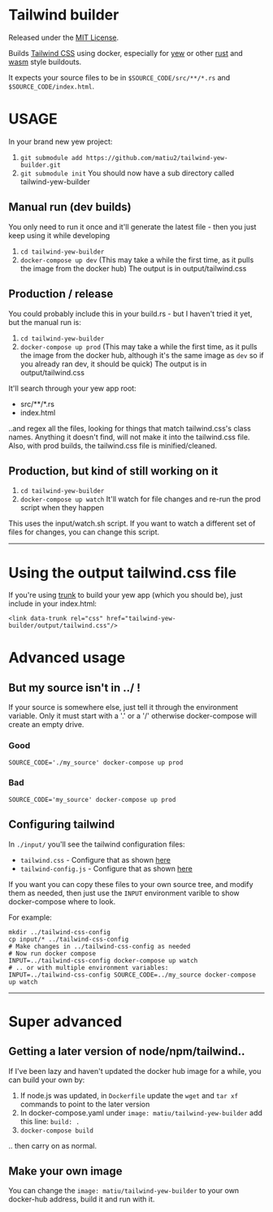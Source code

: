 # Tailwind builder

Released under the [MIT License](LICENSE.txt).

Builds [Tailwind CSS](https://tailwindcss.com/) using docker, especially for [yew](https://github.com/yewstack/yew) or other [rust](https://www.rust-lang.org/) and [wasm](https://webassembly.org/) style buildouts.

It expects your source files to be in `$SOURCE_CODE/src/**/*.rs` and `$SOURCE_CODE/index.html`.

# USAGE

In your brand new yew project:

 1. `git submodule add https://github.com/matiu2/tailwind-yew-builder.git`
 2. `git submodule init`
     You should now have a sub directory called tailwind-yew-builder 

## Manual run (dev builds)

You only need to run it once and it'll generate the latest file - then you just keep using it while developing

 1. `cd tailwind-yew-builder`
 2. `docker-compose up dev` (This may take a while the first time, as it pulls the image from the docker hub)
    The output is in output/tailwind.css

## Production / release

You could probably include this in your build.rs - but I haven't tried it yet, but the manual run is:

 1. `cd tailwind-yew-builder`
 2. `docker-compose up prod` (This may take a while the first time, as it pulls the image from the docker hub, although it's the same image as `dev` so if you already ran dev, it should be quick)
    The output is in output/tailwind.css

It'll search through your yew app root:

 * src/**/*.rs
 * index.html

..and regex all the files, looking for things that match tailwind.css's class names. Anything it doesn't find, will not make it into the tailwind.css file. Also, with prod builds, the tailwind.css file is minified/cleaned.

## Production, but kind of still working on it

 1. `cd tailwind-yew-builder`
 2. `docker-compose up watch` It'll watch for file changes and re-run the prod script when they happen 

This uses the input/watch.sh script. If you want to watch a different set of
files for changes, you can change this script.

--------

# Using the output tailwind.css file

If you're using [trunk](https://github.com/thedodd/trunk) to build your yew app (which you should be), just include in your index.html:

    <link data-trunk rel="css" href="tailwind-yew-builder/output/tailwind.css"/>

# Advanced usage

## But my source isn't in ../ !

If your source is somewhere else, just tell it through the environment variable. Only it must start with a '.' or a '/' otherwise docker-compose will create an empty drive.

### Good

    SOURCE_CODE='./my_source' docker-compose up prod

### Bad

    SOURCE_CODE='my_source' docker-compose up prod

## Configuring tailwind

In `./input/` you'll see the tailwind configuration files:

 * `tailwind.css` - Configure that as shown [here](https://tailwindcss.com/docs/installation#using-a-custom-css-file)
 * `tailwind-config.js` - Configure that as shown [here](https://tailwindcss.com/docs/configuration)

If you want you can copy these files to your own source tree, and modify them
as needed, then just use the `INPUT` environment varible to show docker-compose
where to look.

For example:

    mkdir ../tailwind-css-config
    cp input/* ../tailwind-css-config
    # Make changes in ../tailwind-css-config as needed
    # Now run docker compose
    INPUT=../tailwind-css-config docker-compose up watch
    # .. or with multiple environment variables:
    INPUT=../tailwind-css-config SOURCE_CODE=../my_source docker-compose up watch


--------

# Super advanced

## Getting a later version of node/npm/tailwind..

If I've been lazy and haven't updated the docker hub image for a while, you can build your own by:

 1. If node.js was updated, in `Dockerfile` update the `wget` and `tar xf` commands to point to the later version
 2. In docker-compose.yaml under `image: matiu/tailwind-yew-builder` add this line:
    `build: .`
 3. `docker-compose build`

.. then carry on as normal.

## Make your own image

You can change the `image: matiu/tailwind-yew-builder` to your own docker-hub address, build it and run with it.
